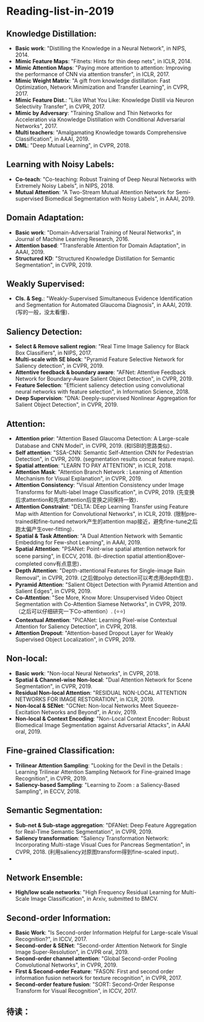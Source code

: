 # Reading-list-in-2019

## Knowledge Distillation:
- **Basic work**: "Distilling the Knowledge in a Neural Network", in NIPS, 2014.
- **Mimic Feature Maps**: "Fitnets: Hints for thin deep nets", in ICLR, 2014.
- **Mimic Attention Maps**: "Paying more attention to attention: Improving the performance of CNN via attention transfer", in ICLR, 2017.
- **Mimic Weight Matrix**: "A gift from knowledge distillation: Fast Optimization, Network Minimization and Transfer Learning", in CVPR, 2017.
- **Mimic Feature Dist.**: "Like What You Like: Knowledge Distill via Neuron Selectivity Transfer", in CVPR, 2017.
- **Mimic by Adversary**: "Training Shallow and Thin Networks for Acceleration via Knowledge Distillation with Conditional Adversarial Networks", 2017.
- **Multi teachers**: "Amalgamating Knowledge towards Comprehensive Classification", in AAAI, 2019.
- **DML**: "Deep Mutual Learning", in CVPR, 2018.


## Learning with Noisy Labels:
- **Co-teach**: "Co-teaching: Robust Training of Deep Neural Networks with Extremely Noisy Labels", in NIPS, 2018.
- **Mutual Attention**: "A Two-Stream Mutual Attention Network for Semi-supervised Biomedical Segmentation with Noisy Labels", in AAAI, 2019.


## Domain Adaptation:
- **Basic work**: "Domain-Adversarial Training of Neural Networks", in Journal of Machine Learning Research, 2016.
- **Attention based**: "Transferable Attention for Domain Adaptation", in AAAI, 2019.
- **Structured KD**: "Structured Knowledge Distillation for Semantic Segmentation", in CVPR, 2019.


## Weakly Supervised:
- **Cls. & Seg.**: "Weakly-Supervised Simultaneous Evidence Identification and Segmentation for Automated Glaucoma Diagnosis", in AAAI, 2019. (写的一般，没太看懂)．


## Saliency Detection:
- **Select & Remove salient region**: "Real Time Image Saliency for Black Box Classifiers", in NIPS, 2017.
- **Multi-scale with SE block**: "Pyramid Feature Selective Network for Saliency detection", in CVPR, 2019.
- **Attentive feedback & boundary aware**: "AFNet: Attentive Feedback Network for Boundary-Aware Salient Object Detection", in CVPR, 2019.
- **Feature Selection**: "Efficient saliency detection using convolutional neural networks with feature selection", in Information Science, 2018.
- **Deep Supervision**: "DNA: Deeply-supervised Nonlinear Aggregation for Salient Object Detection", in CVPR, 2019.


## Attention:
- **Attention prior**: "Attention Based Glaucoma Detection: A Large-scale Database and CNN Model", in CVPR, 2019. (和ISBI的思路类似)．
- **Self attention**: "SSA-CNN: Semantic Self-Attention CNN for Pedestrian Detection", in CVPR, 2019. (segmentation results concat feature maps).
- **Spatial attention**: "LEARN TO PAY ATTENTION", in ICLR, 2018.
- **Attention Mask**: "Attention Branch Network : Learning of Attention Mechanism for Visual Explanation", in CVPR, 2019.
- **Attention Consistency**: "Visual Attention Consistency under Image Transforms for Multi-label Image Classification", in CVPR, 2019. (先变换后求attention和先求attention后变换之间保持一致)．
- **Attention Constraint**: "DELTA: DEep Learning Transfer using Feature Map with Attention for Convolutional Networks", in ICLR, 2019. (限制pre-trained和fine-tuned network产生的attention map接近，避免fine-tune之后跑太偏产生over-fitting)．
- **Spatial & Task Attention**: "A Dual Attention Network with Semantic Embedding for Few-shot Learning", in AAAI, 2019. 
- **Spatial Attention**: "PSANet: Point-wise spatial attention network for scene parsing", in ECCV, 2018. (bi-direction spatial attention和over-completed conv有点意思)．
- **Depth Attention**: "Depth-attentional Features for Single-image Rain Removal", in CVPR, 2019. (之后做polyp detection可以考虑用depth信息)．
- **Pyramid Attention**: "Salient Object Detection with Pyramid Attention and Salient Edges", in CVPR, 2019. 
- **Co-Attention**: "See More, Know More: Unsupervised Video Object Segmentation with Co-Attention Siamese Networks", in CVPR, 2019. （之后可以仔细研究一下Co-attention）. (⭐️⭐️)
- **Contextual Attention**: "PiCANet: Learning Pixel-wise Contextual Attention for Saliency Detection", in CVPR, 2018. 
- **Attention Dropout**: "Attention-based Dropout Layer for Weakly Supervised Object Localization", in CVPR, 2019. 


## Non-local:
- **Basic work**: "Non-local Neural Networks", in CVPR, 2018.
- **Spatial & Channel-wise Non-local**: "Dual Attention Network for Scene Segmentation", in CVPR, 2019.
- **Residual Non-local Attention**: "RESIDUAL NON-LOCAL ATTENTION NETWORKS FOR IMAGE RESTORATION", in ICLR, 2019.
- **Non-local & SENet**: "GCNet: Non-local Networks Meet Squeeze-Excitation Networks and Beyond", in Arxiv, 2019.
- **Non-local & Context Encoding**: "Non-Local Context Encoder: Robust Biomedical Image Segmentation against Adversarial Attacks", in AAAI oral, 2019.


## Fine-grained Classification:
- **Trilinear Attention Sampling**: "Looking for the Devil in the Details : Learning Trilinear Attention Sampling Network for Fine-grained Image Recognition", in CVPR, 2019.
- **Saliency-based Sampling**: "Learning to Zoom : a Saliency-Based Sampling", in ECCV, 2018.

## Semantic Segmentation:
- **Sub-net & Sub-stage aggregation**: "DFANet: Deep Feature Aggregation for Real-Time Semantic Segmentation", in CVPR, 2019.
- **Saliency transformation**: "Saliency Transformation Network: Incorporating Multi-stage Visual Cues for Pancreas Segmentation", in CVPR, 2018. (利用saliency对原图transform得到fine-scaled input)．
- 

## Network Ensemble:
- **High/low scale networks**: "High Frequency Residual Learning for Multi-Scale Image Classification", in Arxiv, submitted to BMCV.

## Second-order Information:
- **Basic Work**: "Is Second-order Information Helpful for Large-scale Visual Recognition?", in ICCV, 2017. 
- **Second-order & SENet**: "Second-order Attention Network for Single Image Super-Resolution", in CVPR oral, 2019. 
- **Second-order channel attention**: "Global Second-order Pooling Convolutional Networks", in CVPR, 2019. 
- **First & Second-order Feature**: "FASON: First and second order information fusion network for texture recognition", in CVPR, 2017. 
- **Second-order feature fusion**: "SORT: Second-Order Response Transform for Visual Recognition", in ICCV, 2017. 

## 待读：

